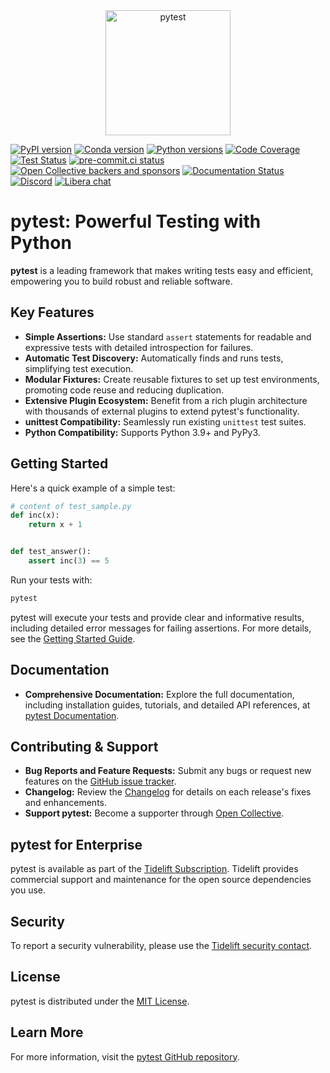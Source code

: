 <div align="center">
  <a href="https://docs.pytest.org/en/stable/"><img src="https://github.com/pytest-dev/pytest/raw/main/doc/en/img/pytest_logo_curves.svg" alt="pytest" width="200"></a>
</div>

[![PyPI version](https://img.shields.io/pypi/v/pytest.svg)](https://pypi.org/project/pytest/)
[![Conda version](https://img.shields.io/conda/vn/conda-forge/pytest.svg)](https://anaconda.org/conda-forge/pytest)
[![Python versions](https://img.shields.io/pypi/pyversions/pytest.svg)](https://pypi.org/project/pytest/)
[![Code Coverage](https://codecov.io/gh/pytest-dev/pytest/branch/main/graph/badge.svg)](https://codecov.io/gh/pytest-dev/pytest)
[![Test Status](https://github.com/pytest-dev/pytest/actions/workflows/test.yml/badge.svg)](https://github.com/pytest-dev/pytest/actions?query=workflow%3Atest)
[![pre-commit.ci status](https://results.pre-commit.ci/badge/github/pytest-dev/pytest/main.svg)](https://results.pre-commit.ci/latest/github/pytest-dev/pytest/main)
[![Open Collective backers and sponsors](https://www.codetriage.com/pytest-dev/pytest/badges/users.svg)](https://www.codetriage.com/pytest-dev/pytest)
[![Documentation Status](https://readthedocs.org/projects/pytest/badge/?version=latest)](https://pytest.readthedocs.io/en/latest/?badge=latest)
[![Discord](https://img.shields.io/badge/Discord-pytest--dev-blue)](https://discord.com/invite/pytest-dev)
[![Libera chat](https://img.shields.io/badge/Libera%20chat-%23pytest-orange)](https://web.libera.chat/#pytest)

# pytest: Powerful Testing with Python

**pytest** is a leading framework that makes writing tests easy and efficient, empowering you to build robust and reliable software.

## Key Features

*   **Simple Assertions:** Use standard `assert` statements for readable and expressive tests with detailed introspection for failures.
*   **Automatic Test Discovery:** Automatically finds and runs tests, simplifying test execution.
*   **Modular Fixtures:** Create reusable fixtures to set up test environments, promoting code reuse and reducing duplication.
*   **Extensive Plugin Ecosystem:** Benefit from a rich plugin architecture with thousands of external plugins to extend pytest's functionality.
*   **unittest Compatibility:** Seamlessly run existing `unittest` test suites.
*   **Python Compatibility:** Supports Python 3.9+ and PyPy3.

## Getting Started

Here's a quick example of a simple test:

```python
# content of test_sample.py
def inc(x):
    return x + 1


def test_answer():
    assert inc(3) == 5
```

Run your tests with:

```bash
pytest
```

pytest will execute your tests and provide clear and informative results, including detailed error messages for failing assertions. For more details, see the [Getting Started Guide](https://docs.pytest.org/en/stable/getting-started.html).

## Documentation

*   **Comprehensive Documentation:**  Explore the full documentation, including installation guides, tutorials, and detailed API references, at [pytest Documentation](https://docs.pytest.org/en/stable/).

## Contributing & Support

*   **Bug Reports and Feature Requests:** Submit any bugs or request new features on the [GitHub issue tracker](https://github.com/pytest-dev/pytest/issues).
*   **Changelog:** Review the [Changelog](https://docs.pytest.org/en/stable/changelog.html) for details on each release's fixes and enhancements.
*   **Support pytest:**  Become a supporter through [Open Collective](https://opencollective.com/pytest).

## pytest for Enterprise

pytest is available as part of the [Tidelift Subscription](https://tidelift.com/subscription/pkg/pypi-pytest?utm_source=pypi-pytest&utm_medium=referral&utm_campaign=enterprise&utm_term=repo). Tidelift provides commercial support and maintenance for the open source dependencies you use.

## Security

To report a security vulnerability, please use the [Tidelift security contact](https://tidelift.com/security).

## License

pytest is distributed under the [MIT License](https://github.com/pytest-dev/pytest/blob/main/LICENSE).

## Learn More

For more information, visit the [pytest GitHub repository](https://github.com/pytest-dev/pytest).